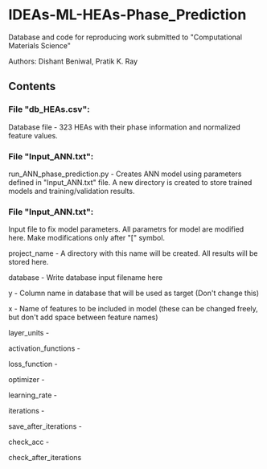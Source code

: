 # IDEAs-ML-HEAs-Phase_Prediction
Database and code for reproducing work submitted to "Computational Materials Science"

Authors: Dishant Beniwal, Pratik K. Ray

## Contents

### File "db_HEAs.csv":
Database file - 323 HEAs with their phase information and normalized feature values.


### File "Input_ANN.txt":
run_ANN_phase_prediction.py - Creates ANN model using parameters defined in "Input_ANN.txt" file. A new directory is created to store trained models and training/validation results.

### File "Input_ANN.txt":
Input file to fix model parameters. All parametrs for model are modified here. Make modifications only after "[" symbol.

project_name - A directory with this name will be created. All results will be stored here.

database - Write database input filename here

y - Column name in database that will be used as target (Don't change this)

x - Name of features to be included in model (these can be changed freely, but don't add space between feature names)

layer_units - 

activation_functions - 

loss_function -

optimizer -

learning_rate -

iterations -

save_after_iterations - 

check_acc - 

check_after_iterations


